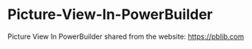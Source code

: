 # Picture-View-In-PowerBuilder
Picture View In PowerBuilder
shared from the website: https://pblib.com
